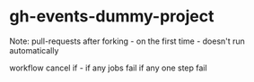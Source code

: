 # gh-events-dummy-project

Note: pull-requests after forking - on the first time - doesn't run automatically

workflow cancel if -
if any jobs fail
if any one step fail
